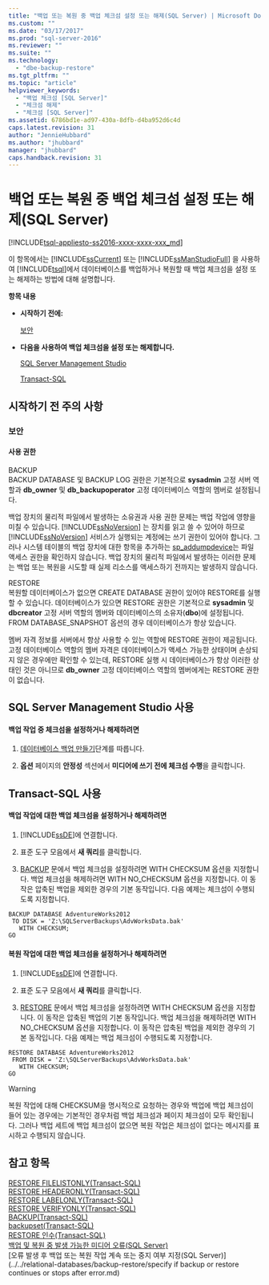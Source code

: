```yaml
---
title: "백업 또는 복원 중 백업 체크섬 설정 또는 해제(SQL Server) | Microsoft Docs"
ms.custom: ""
ms.date: "03/17/2017"
ms.prod: "sql-server-2016"
ms.reviewer: ""
ms.suite: ""
ms.technology: 
  - "dbe-backup-restore"
ms.tgt_pltfrm: ""
ms.topic: "article"
helpviewer_keywords: 
  - "백업 체크섬 [SQL Server]"
  - "체크섬 해제"
  - "체크섬 [SQL Server]"
ms.assetid: 6786bd1e-ad97-430a-8dfb-d4ba952d6c4d
caps.latest.revision: 31
author: "JennieHubbard"
ms.author: "jhubbard"
manager: "jhubbard"
caps.handback.revision: 31
---
```

# 백업 또는 복원 중 백업 체크섬 설정 또는 해제(SQL Server)
[!INCLUDE[tsql-appliesto-ss2016-xxxx-xxxx-xxx_md](../../includes/tsql-appliesto-ss2016-xxxx-xxxx-xxx-md.md)]

  이 항목에서는 [!INCLUDE[ssCurrent](../../includes/sscurrent-md.md)] 또는 [!INCLUDE[ssManStudioFull](../../includes/ssmanstudiofull-md.md)] 을 사용하여 [!INCLUDE[tsql](../../includes/tsql-md.md)]에서 데이터베이스를 백업하거나 복원할 때 백업 체크섬을 설정 또는 해제하는 방법에 대해 설명합니다.  
  
 **항목 내용**  
  
-   **시작하기 전에:**  
  
     [보안](#Security)  
  
-   **다음을 사용하여 백업 체크섬을 설정 또는 해제합니다.**  
  
     [SQL Server Management Studio](#SSMSProcedure)  
  
     [Transact-SQL](#TsqlProcedure)  
  
##  <a name="BeforeYouBegin"></a> 시작하기 전 주의 사항  
  
###  <a name="Security"></a> 보안  
  
####  <a name="Permissions"></a> 사용 권한  
 BACKUP  
 BACKUP DATABASE 및 BACKUP LOG 권한은 기본적으로 **sysadmin** 고정 서버 역할과 **db_owner** 및 **db_backupoperator** 고정 데이터베이스 역할의 멤버로 설정됩니다.  
  
 백업 장치의 물리적 파일에서 발생하는 소유권과 사용 권한 문제는 백업 작업에 영향을 미칠 수 있습니다. [!INCLUDE[ssNoVersion](../../includes/ssnoversion-md.md)] 는 장치를 읽고 쓸 수 있어야 하므로 [!INCLUDE[ssNoVersion](../../includes/ssnoversion-md.md)] 서비스가 실행되는 계정에는 쓰기 권한이 있어야 합니다. 그러나 시스템 테이블의 백업 장치에 대한 항목을 추가하는 [sp_addumpdevice](../../relational-databases/system-stored-procedures/sp-addumpdevice-transact-sql.md)는 파일 액세스 권한을 확인하지 않습니다. 백업 장치의 물리적 파일에서 발생하는 이러한 문제는 백업 또는 복원을 시도할 때 실제 리소스를 액세스하기 전까지는 발생하지 않습니다.  
  
 RESTORE  
 복원할 데이터베이스가 없으면 CREATE DATABASE 권한이 있어야 RESTORE를 실행할 수 있습니다. 데이터베이스가 있으면 RESTORE 권한은 기본적으로 **sysadmin** 및 **dbcreator** 고정 서버 역할의 멤버와 데이터베이스의 소유자(**dbo**)에 설정됩니다. FROM DATABASE_SNAPSHOT 옵션의 경우 데이터베이스가 항상 있습니다.  
  
 멤버 자격 정보를 서버에서 항상 사용할 수 있는 역할에 RESTORE 권한이 제공됩니다. 고정 데이터베이스 역할의 멤버 자격은 데이터베이스가 액세스 가능한 상태이며 손상되지 않은 경우에만 확인할 수 있는데, RESTORE 실행 시 데이터베이스가 항상 이러한 상태인 것은 아니므로 **db_owner** 고정 데이터베이스 역할의 멤버에게는 RESTORE 권한이 없습니다.  
  
##  <a name="SSMSProcedure"></a> SQL Server Management Studio 사용  
  
#### 백업 작업 중 체크섬을 설정하거나 해제하려면  
  
1.  [데이터베이스 백업 만들기](../../relational-databases/backup-restore/create-a-full-database-backup-sql-server.md)단계를 따릅니다.  
  
2.  **옵션** 페이지의 **안정성** 섹션에서 **미디어에 쓰기 전에 체크섬 수행**을 클릭합니다.  
  
##  <a name="TsqlProcedure"></a> Transact-SQL 사용  
  
#### 백업 작업에 대한 백업 체크섬을 설정하거나 해제하려면  
  
1.  [!INCLUDE[ssDE](../../includes/ssde-md.md)]에 연결합니다.  
  
2.  표준 도구 모음에서 **새 쿼리**를 클릭합니다.  
  
3.  [BACKUP](../../t-sql/statements/backup-transact-sql.md) 문에서 백업 체크섬을 설정하려면 WITH CHECKSUM 옵션을 지정합니다. 백업 체크섬을 해제하려면 WITH NO_CHECKSUM 옵션을 지정합니다. 이 동작은 압축된 백업을 제외한 경우의 기본 동작입니다. 다음 예제는 체크섬이 수행되도록 지정합니다.  
  
```tsql  
BACKUP DATABASE AdventureWorks2012   
 TO DISK = 'Z:\SQLServerBackups\AdvWorksData.bak'  
   WITH CHECKSUM;  
GO  
```  
  
#### 복원 작업에 대한 백업 체크섬을 설정하거나 해제하려면  
  
1.  [!INCLUDE[ssDE](../../includes/ssde-md.md)]에 연결합니다.  
  
2.  표준 도구 모음에서 **새 쿼리**를 클릭합니다.  
  
3.  [RESTORE](../Topic/RESTORE%20\(Transact-SQL\).md) 문에서 백업 체크섬을 설정하려면 WITH CHECKSUM 옵션을 지정합니다. 이 동작은 압축된 백업의 기본 동작입니다. 백업 체크섬을 해제하려면 WITH NO_CHECKSUM 옵션을 지정합니다. 이 동작은 압축된 백업을 제외한 경우의 기본 동작입니다. 다음 예제는 백업 체크섬이 수행되도록 지정합니다.  
  
```tsql  
RESTORE DATABASE AdventureWorks2012   
 FROM DISK = 'Z:\SQLServerBackups\AdvWorksData.bak'  
   WITH CHECKSUM;  
GO  
```  
  
> [!WARNING]  
>  복원 작업에 대해 CHECKSUM을 명시적으로 요청하는 경우와 백업에 백업 체크섬이 들어 있는 경우에는 기본적인 경우처럼 백업 체크섬과 페이지 체크섬이 모두 확인됩니다. 그러나 백업 세트에 백업 체크섬이 없으면 복원 작업은 체크섬이 없다는 메시지를 표시하고 수행되지 않습니다.  
  
## 참고 항목  
 [RESTORE FILELISTONLY&#40;Transact-SQL&#41;](../Topic/RESTORE%20FILELISTONLY%20\(Transact-SQL\).md)   
 [RESTORE HEADERONLY&#40;Transact-SQL&#41;](../Topic/RESTORE%20HEADERONLY%20\(Transact-SQL\).md)   
 [RESTORE LABELONLY&#40;Transact-SQL&#41;](../Topic/RESTORE%20LABELONLY%20\(Transact-SQL\).md)   
 [RESTORE VERIFYONLY&#40;Transact-SQL&#41;](../Topic/RESTORE%20VERIFYONLY%20\(Transact-SQL\).md)   
 [BACKUP&#40;Transact-SQL&#41;](../../t-sql/statements/backup-transact-sql.md)   
 [backupset&#40;Transact-SQL&#41;](../../relational-databases/system-tables/backupset-transact-sql.md)   
 [RESTORE 인수&#40;Transact-SQL&#41;](../Topic/RESTORE%20Arguments%20\(Transact-SQL\).md)   
 [백업 및 복원 중 발생 가능한 미디어 오류&#40;SQL Server&#41;](../../relational-databases/backup-restore/possible-media-errors-during-backup-and-restore-sql-server.md)   
 [오류 발생 후 백업 또는 복원 작업 계속 또는 중지 여부 지정&#40;SQL Server&#41;](../../relational-databases/backup-restore/specify if backup or restore continues or stops after error.md)  
  
  